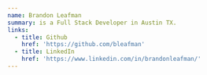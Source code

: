 ```yaml
---
name: Brandon Leafman
summary: is a Full Stack Developer in Austin TX.
links:
  - title: Github
    href: 'https://github.com/bleafman'
  - title: LinkedIn
    href: 'https://www.linkedin.com/in/brandonleafman/'
---
```


